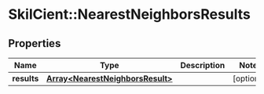 # SkilCient::NearestNeighborsResults

## Properties
Name | Type | Description | Notes
------------ | ------------- | ------------- | -------------
**results** | [**Array&lt;NearestNeighborsResult&gt;**](NearestNeighborsResult.md) |  | [optional] 


